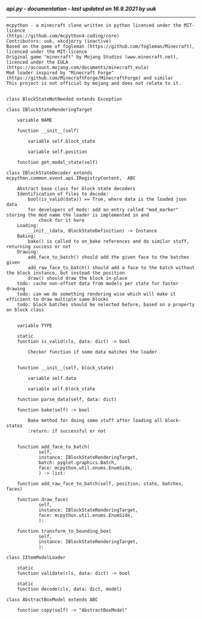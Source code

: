 ***api.py - documentation - last updated on 16.9.2021 by uuk***
___

    mcpython - a minecraft clone written in python licenced under the MIT-licence 
    (https://github.com/mcpython4-coding/core)
    Contributors: uuk, xkcdjerry (inactive)
    Based on the game of fogleman (https://github.com/fogleman/Minecraft), licenced under the MIT-licence
    Original game "minecraft" by Mojang Studios (www.minecraft.net), licenced under the EULA
    (https://account.mojang.com/documents/minecraft_eula)
    Mod loader inspired by "Minecraft Forge" (https://github.com/MinecraftForge/MinecraftForge) and similar
    This project is not official by mojang and does not relate to it.


    class BlockStateNotNeeded extends Exception

    class IBlockStateRenderingTarget

        variable NAME

        function __init__(self)

            variable self.block_state

            variable self.position

        function get_model_state(self)

    class IBlockStateDecoder extends mcpython.common.event.api.IRegistryContent,  ABC
        
        Abstract base class for block state decoders
        Identification of files to decode:
            bool(is_valid(data)) == True, where data is the loaded json data
            for developers of mods: add an entry called "mod_marker" storing the mod name the loader is implemented in and
                check for it here
        Loading:
            __init__(data, BlockStateDefinition) -> Instance
        Baking:
            bake() is called to on_bake references and do similar stuff, returning success or not
        Drawing:
            add_face_to_batch() should add the given face to the batches given
            add_raw_face_to_batch() should add a face to the batch without the block instance, but instead the position
            draw() should draw the block in-place
        todo: cache non-offset data from models per state for faster drawing
        todo: can we do something rendering wise which will make it efficient to draw multiple same blocks
        todo: block batches should be selected before, based on a property on block class


        variable TYPE

        static
        function is_valid(cls, data: dict) -> bool
            
            Checker function if some data matches the loader


        function __init__(self, block_state)

            variable self.data

            variable self.block_state

        function parse_data(self, data: dict)

        function bake(self) -> bool
            
            Bake method for doing some stuff after loading all block-states
            :return: if successful or not


        function add_face_to_batch(
                self,
                instance: IBlockStateRenderingTarget,
                batch: pyglet.graphics.Batch,
                face: mcpython.util.enums.EnumSide,
                ) -> list:

        function add_raw_face_to_batch(self, position, state, batches, faces)

        function draw_face(
                self,
                instance: IBlockStateRenderingTarget,
                face: mcpython.util.enums.EnumSide,
                ):

        function transform_to_bounding_box(
                self,
                instance: IBlockStateRenderingTarget,
                ):

    class IItemModelLoader

        static
        function validate(cls, data: dict) -> bool

        static
        function decode(cls, data: dict, model)

    class AbstractBoxModel extends ABC

        function copy(self) -> "AbstractBoxModel"